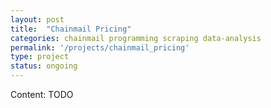 ```yaml
---
layout: post
title:  "Chainmail Pricing"
categories: chainmail programming scraping data-analysis
permalink: '/projects/chainmail_pricing'
type: project
status: ongoing
---
```


Content: TODO
